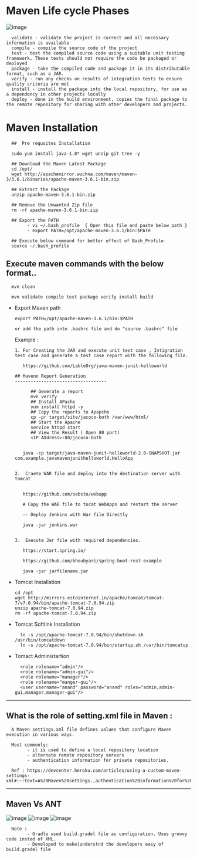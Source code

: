 
# Maven Life cycle Phases

![image](https://github.com/learn-with-devops/devops/blob/master/Maven/images/maven-life-cycle-splessons.png)

      validate - validate the project is correct and all necessary information is available
      compile - compile the source code of the project
      test - test the compiled source code using a suitable unit testing framework. These tests should not require the code be packaged or deployed
      package - take the compiled code and package it in its distributable format, such as a JAR.
      verify - run any checks on results of integration tests to ensure quality criteria are met
      install - install the package into the local repository, for use as a dependency in other projects locally
      deploy - done in the build environment, copies the final package to the remote repository for sharing with other developers and projects.

# Maven Installation

      ##  Pre requsites Installation

      sudo yum install java-1.8* wget unzip git tree -y

      ## Download the Maven Latest Package 
      cd /opt/
      wget http://apachemirror.wuchna.com/maven/maven-3/3.6.1/binaries/apache-maven-3.6.1-bin.zip

      ## Extract the Package
      unzip apache-maven-3.6.1-bin.zip

      ## Remove the Unwanted Zip file
      rm -rf apache-maven-3.6.1-bin.zip

      ## Export the PATH
            - vi ~/.bash_profile  { Open this file and paste below path }
            - export PATH=/opt/apache-maven-3.6.1/bin:$PATH

      ## Execute below command for better effect of Bash_Profile
      source ~/.bash_profile
      
## Execute maven commands with the below format..

      mvn clean
      
      mvn validate compile test package verify install build
      

- Export Maven path 

      export PATH=/opt/apache-maven-3.6.1/bin:$PATH

      or add the path into .bashrc file and do "source .bashrc" file 
  
  
  
  Example : 
  
      1. For Creating the JAR and execute unit test case , Intigration test case and generate a test case report with the following file.

         https://github.com/LableOrg/java-maven-junit-helloworld
         
      ## Mavenn Report Generation
      -----------------------------------

            ## Generate a report
            mvn verify
            ## Install APache
            yum install httpd -y
            ## Copy the reports to Apapche
            cp -pr target/site/jacoco-both /var/www/html/
            ## Start the Apache
            service httpd start
            ## View the Result ( Open 80 port)
            <IP ADdress>:80/jococo-both

         
         java -cp target/java-maven-junit-helloworld-2.0-SNAPSHOT.jar com.example.javamavenjunithelloworld.HelloApp


      2.  Craete WAR file and deploy into the destination server with tomcat


         https://github.com/sebsto/webapp
         
         # Copy the WAR file to tocat WebApps and restart the server
         
         -- Deploy Jenkins with War file Directly
         
         java -jar jenkins.war
         
         
      3.  Execute Jar file with required dependencies.
      
         https://start.spring.io/
         
         https://github.com/khoubyari/spring-boot-rest-example
         
         java -jar jarfilename.jar
         
- Tomcat Installation

      cd /opt
      wget http://mirrors.estointernet.in/apache/tomcat/tomcat-7/v7.0.94/bin/apache-tomcat-7.0.94.zip
      unzip apache-tomcat-7.0.94.zip
      rm -rf apache-tomcat-7.0.94.zip
      
- Tomcat Softlink Installation

        ln -s /opt/apache-tomcat-7.0.94/bin/shutdown.sh /usr/bin/tomcatdown
        ln -s /opt/apache-tomcat-7.0.94/bin/startup.sh /usr/bin/tomcatup
  
- Tomact Administartion
  
        <role rolename="admin"/>
        <role rolename="admin-gui"/>
        <role rolename="manager"/>
        <role rolename="manger-gui"/>
        <user username="anand" password="anand" roles="admin,admin-gui,manager,manager-gui"/>

-------
## What is the role of setting.xml file in Maven :

      A Maven settings.xml file defines values that configure Maven execution in various ways. 
      
      Most commonly:
            - it is used to define a local repository location
            - alternate remote repository servers
            - authentication information for private repositories. 
            
      Ref : https://devcenter.heroku.com/articles/using-a-custom-maven-settings-xml#:~:text=A%20Maven%20settings.,authentication%20information%20for%20private%20repositories.
    
-----
## Maven Vs ANT
![image](https://github.com/learn-with-devops/devops/blob/master/Maven/images/ant.PNG)
![image](https://github.com/learn-with-devops/devops/blob/master/Maven/images/ant_build.PNG)
![image](https://github.com/learn-with-devops/devops/blob/master/Maven/images/maven_Ant_diff.PNG)

      Note : 
            - Gradle used build.gradel file as configuration. Uses groovy code insted of XML.
            - Developed to make|understnd the developers easy of build.gradel file
